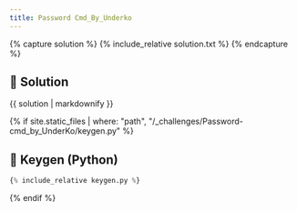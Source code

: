 ```yaml
---
title: Password Cmd_By_Underko
---
```


{% capture solution %}
{% include_relative solution.txt %}
{% endcapture %}

## 📝 Solution

{{ solution | markdownify }}

{% if site.static_files | where: "path", "/_challenges/Password-cmd_by_UnderKo/keygen.py" %}
## 🔑 Keygen (Python)

```py
{% include_relative keygen.py %}
```
{% endif %}
